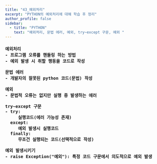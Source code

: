 ```yaml
---
title: "43_예외처리"
excerpt: "PYTHON의 예외처리에 대해 학습 후 정리"
author_profile: false
sidebar:
  - title: "PYTHON"
    text: "예외처리, 문법 에러, 예외, try~except 구문, 예외 "
---
```

<h4>
<pre>
예외처리
- 프로그램 오류를 핸들링 하는 방법
- 예외 발생 시 취할 행동을 코드로 작성<br>
문법 에러
- 개발자의 잘못된 python 코드(문법) 작성<br>
예외
- 문법적 오류는 없지만 실행 중 발생하는 에러<br>
try~except 구문
- try:
     실행코드(에러 가능성 존재)
  except:
     예외 발생시 실행코드
  finally:
     무조건 실행되는 코드(선택적으로 작성)<br>
예외 발생시키기
- raise Exception("예외"): 특정 코드 구문에서 의도적으로 예외 발생
</pre>
</h4>
